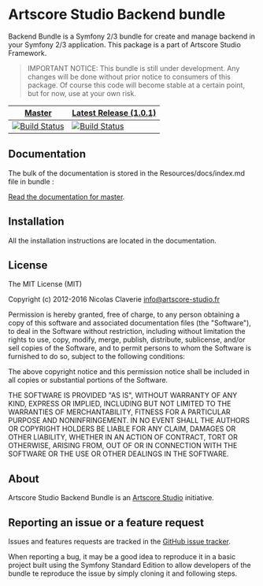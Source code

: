# Artscore Studio Backend bundle

Backend Bundle is a Symfony 2/3 bundle for create and manage backend in your Symfony 2/3 application. This package is a part of Artscore Studio Framework.

> IMPORTANT NOTICE: This bundle is still under development. Any changes will be done without prior notice to consumers of this package. Of course this code will become stable at a certain point, but for now, use at your own risk.

| [Master](https://github.com/artscorestudio/backend-bundle) | [Latest Release (1.0.1)](https://github.com/artscorestudio/backend-bundle/releases/tag/1.0.1) |
| ------ | -------------- |
| [![Build Status](https://travis-ci.org/artscorestudio/backend-bundle.svg?branch=master)](https://travis-ci.org/artscorestudio/backend-bundle) | [![Build Status](https://travis-ci.org/artscorestudio/backend-bundle.svg?branch=1.0.1)](https://travis-ci.org/artscorestudio/backend-bundle) |

## Documentation

The bulk of the documentation is stored in the Resources/docs/index.md file in bundle :

[Read the documentation for master](https://github.com/artscorestudio/backend-bundle/blob/master/Resources/doc/index.md).


## Installation

All the installation instructions are located in the documentation.

## License

The MIT License (MIT)

Copyright (c) 2012-2016 Nicolas Claverie <info@artscore-studio.fr>

Permission is hereby granted, free of charge, to any person obtaining a copy of
this software and associated documentation files (the "Software"), to deal in
the Software without restriction, including without limitation the rights to
use, copy, modify, merge, publish, distribute, sublicense, and/or sell copies of
the Software, and to permit persons to whom the Software is furnished to do so,
subject to the following conditions:

The above copyright notice and this permission notice shall be included in all
copies or substantial portions of the Software.

THE SOFTWARE IS PROVIDED "AS IS", WITHOUT WARRANTY OF ANY KIND, EXPRESS OR
IMPLIED, INCLUDING BUT NOT LIMITED TO THE WARRANTIES OF MERCHANTABILITY, FITNESS
FOR A PARTICULAR PURPOSE AND NONINFRINGEMENT. IN NO EVENT SHALL THE AUTHORS OR
COPYRIGHT HOLDERS BE LIABLE FOR ANY CLAIM, DAMAGES OR OTHER LIABILITY, WHETHER
IN AN ACTION OF CONTRACT, TORT OR OTHERWISE, ARISING FROM, OUT OF OR IN
CONNECTION WITH THE SOFTWARE OR THE USE OR OTHER DEALINGS IN THE SOFTWARE.

## About

Artscore Studio Backend Bundle is an [Artscore Studio](http://www.artscore-studio.fr) initiative.

## Reporting an issue or a feature request

Issues and features requests are tracked in the [GitHub issue tracker](https://github.com/artscorestudio/backend-bundle/issues).

When reporting a bug, it may be a good idea to reproduce it in a basic project built using the Symfony Standard Edition to allow developers of the bundle te reproduce the issue by simply cloning it and following steps.
